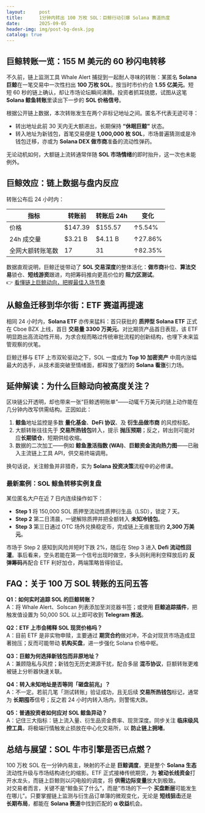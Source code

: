 ```yaml
---
layout:     post
title:      1分钟内转出 100 万枚 SOL：巨鲸行动引爆 Solana 赛道热度
date:       2025-09-05
header-img: img/post-bg-desk.jpg
catalog: true
---
```


## 巨鲸转账一览：155 M 美元的 60 秒闪电转移
不久前，链上监测工具 Whale Alert 捕捉到一起耐人寻味的转账：某匿名 **Solana 巨鲸**在一笔交易中一次性扫出 **100 万枚 SOL**，按当时市价约合 **1.55 亿美元**。短短 60 秒的链上确认，却让市场论坛瞬间沸腾。投资者抓耳挠腮，试图从这笔 **Solana 鲸鱼转账**里读出下一步的 **SOL 价格信号**。

根据公开链上数据，本次转账发生在两个非标记地址之间。匿名不代表无迹可寻：  
- 转出地址此前 30 天内无大额进出，长期保持 **“休眠巨鲸”** 状态。  
- 转入地址为新钱包，首笔交易便是 **1,000,000 枚 SOL**，市场普遍猜测或是冷钱包迁移，亦或为 **Solana DEX 做市商**准备的流动性弹药。

无论动机如何，大额链上流转通常伴随 **SOL 市场情绪**的即时抬升，这一次也未能例外。

## 巨鲸效应：链上数据与盘内反应
转账公布后 24 小时内：

| 指标 | 转账前 | 转账后 24h | 变化 |
|---|---|---|---|
| 价格 | $147.39 | $155.57 | ↑5.54% |
| 24h 成交量 | $3.21 B | $4.11 B | ↑27.86% |
| 全网大额转账笔数 | 17 | 31 | ↑82.35% |

数据直观说明，巨鲸迁徙带动了 **SOL 交易深度**的整体活化：**做市商**补位、**算法交易**锁仓、**短线游资**跟进，均把筹码推向更高价位的 **阻力区测试**。  
👉 [看懂链上巨鲸动向，把握最佳入场节奏](https://okxdog.com/)

## 从鲸鱼迁移到华尔街：ETF 赛道再提速
相同 24 小时内，**Solana ETF** 亦传来猛料：首只获批的 **质押型 Solana ETF** 正式在 Cboe BZX 上线，首日 **交易量 3300 万美元**。对比期货产品首日表现，该 ETF 明显跑出高流动性开局，为求合规而略过传统审批流程的创新结构，也埋下未来监管观察的伏笔。

巨鲸迁移与 ETF 上市双轮驱动之下，SOL 一度成为 **Top 10 加密资产** 中周内涨幅最大的选手，从技术面突破至情绪面，都释放了强烈的 **Solana 看涨**引力场。

## 延伸解读：为什么巨鲸动向被高度关注？
区块链公开透明，却也带来一张“巨鲸透明账单”——动辄千万美元的链上动作能在几分钟内改写供需结构。正因如此：

1. **鲸鱼**地址监控是多数 **量化基金**、**DeFi 协议**、及 **衍生品做市商** 的风控标配。
2. 大额转账往往先于 **交易所热钱包**转入，提示 **抛压预期**；反之，转出则可能对应**长期锁仓**，短期供给收缩。
3. 数据的二次加工——例如 **鲸鱼激活指数 (WAI)**、**巨鲸资金流向热力图**——已融入主流链上工具 API，供交易终端调用。

换句话说，关注鲸鱼并非猎奇，实为 **Solana 投资决策**流程中的必修课。

### 最新案例：SOL 鲸鱼转移实例复盘
某位匿名大户在近 7 日内连续操作如下：

- **Step 1** 将 150,000 SOL 质押至流动性质押衍生品（LSD），锁定 7 天。  
- **Step 2** 第二日清晨，一键解除质押并把全额转入 **未知冷钱包**。  
- **Step 3** 第三日通过 OTC 场外兑换稳定币，完成链上无痕套现约 **2,300 万美元**。

市场于 Step 2 感知到风险并短时下跌 2%，随后在 Step 3 进入 **Defi 流动性回灌**。事后看来，空头若能在第一个信号出现时做空，多头则利用利空释放后的 **反弹筹码**再配合 ETF 利好加仓，两端策略皆得验证。

## FAQ：关于 100 万 SOL 转账的五问五答

**Q1：如何实时追踪 SOL 的巨鲸转账？**  
A：将 Whale Alert、Solscan 列表添加至浏览器书签；或使用 **巨鲸追踪插件**，把触发值设置为 50,000 SOL 以上即可收到 **Telegram 推送**。

**Q2：ETF 上市会稀释 SOL 现货价格吗？**  
A：目前 ETF 是非实物申赎，主要通过 **期货合约**做对冲，不会对现货市场造成显著抛压；反而可能带动 **机构买盘**，进一步强化 Solana 价格中枢。

**Q3：巨鲸为何选择新钱包而非原地址？**  
A：兼顾隐私与风控；新钱包无历史溯源干扰，配合多层 **混币协议**，巨额转账更难被链上分析器快速关联。

**Q4：转入未知地址是否等同「砸盘前兆」？**  
A：不一定。若前几笔「测试转账」验证成功，且无后续 **交易所热钱包**标记，通常为 **长期囤币**信号；反之若 24 小时内转入场内，则警惕大跌。

**Q5：普通投资者如何应对 SOL 鲸鱼异动？**  
A：记住三大指标：链上流入量、衍生品资金费率、现货深度。同步关注 **临床级风控工具**，将极端行情触发止损放在中心化交易所，以 **防止链上拥堵**。

## 总结与展望：SOL 牛市引擎是否已点燃？
100 万枚 SOL 在一分钟内易主，映射的不止是 **巨鲸调度**，更是整个 **Solana 生态**流动性升级与市场结构进化的缩影。ETF 正式接棒传统期货，为 **被动长线资金**打开水龙头，而链上巨鲸则以闪电般的调度，将 **供需边际变量**放大到极致。  
对交易者而言，关键不是“鲸鱼买了什么”，而是“市场的下一个 **买盘断层**可能发生在哪儿”。只要掌握链上监测与衍生品订单簿的微观变化，无论是 **短线狙击**还是 **长期布局**，都能在 **Solana 赛道**中找到匹配的 **α 收益**机会。
